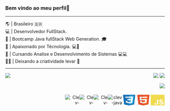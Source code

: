 ### Bem vindo ao meu perfil👋
----

🌎 | Brasileiro 🇧🇷<br>
💻 | Desenvolvedor FullStack.<br>
🧠 | Bootcamp Java fullStack Web Generation. 🎓<br>
💖 | Apaixonado por Técnologia. 💻🔌<br>
🏫 | Cursando Analise e Desenvolvimento de Sistemas 💻💻<br>
🤝🏽 |  Deixando a criatividade levar 🚀

  -----


<img align="left"  width="350"  src="https://c.tenor.com/-iT3EoFjKLQAAAAd/jett-jump.gif" />
 

<div align= "right "display: inline-block"
     
<a href="https://www.instagram.com/cleverson_mendess/" target="_blank"><img src="https://img.shields.io/badge/-Instagram-%23E4405F?style=for-the-badge&logo=instagram&logoColor=white"
 target="_blank"></a> 
<a href="https://www.linkedin.com/in/cleverson-mendes-91028b189/" target="_blank"><img src="https://img.shields.io/badge/-LinkedIn-%230077B5?style=for-the-badge&logo=linkedin&logoColor=white" target="_blank"></a> 

 
</div>

<div align="right">
  <img height="173em"  src="https://github-readme-stats.vercel.app/api?username=clev-coder&show_icons=true&theme=dark&include_all_commits=true&count_private=true"/>
  
</div>
<div  align="right" style="display: inline_block"><br>
  <img align="right" alt="clev-Js" height="35" width="45" src="https://raw.githubusercontent.com/devicons/devicon/master/icons/javascript/javascript-plain.svg">
  <img align="right" alt="clev-HTML" height="35" width="45" src="https://raw.githubusercontent.com/devicons/devicon/master/icons/html5/html5-original.svg">
  <img align="right" alt="clev-CSS" height="35" width="45" src="https://raw.githubusercontent.com/devicons/devicon/master/icons/css3/css3-original.svg">
  <img align="right" alt="clev-java" height="35" width="45"  src="https://img.shields.io/badge/Java-ED8B00?style=for-the-badge&logo=java&logoColor=white">
  <img align="right" alt="Clev-react" height="35" width="45"  src="https://img.shields.io/badge/React-20232A?style=for-the-badge&logo=react&logoColor=61DAFB">
  <img align="right" alt="Clev-spring" height="35" width="45"  src="https://img.shields.io/badge/Spring-6DB33F?style=for-the-badge&logo=spring&logoColor=white">
  <img align="right" alt="Clev-Angular" height="35" width="45"  src="https://img.shields.io/badge/Angular-DD0031?style=for-the-badge&logo=angular&logoColor=white">




                                     


